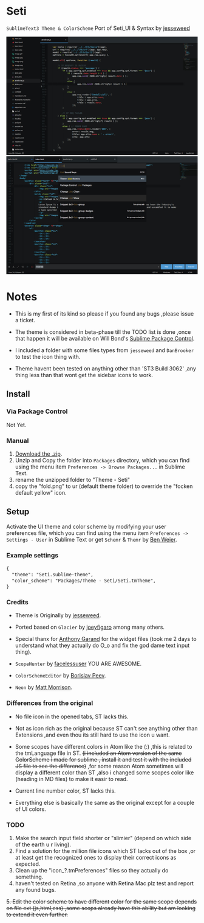 # Seti

`SublimeText3 Theme & ColorScheme` Port of Seti_UI & Syntax by [jesseweed](https://github.com/jesseweed/seti-ui)

![Seti Screenshot](screenshot-1.jpg)
![Seti Screenshot](screenshot-2.jpg)


# Notes
- This is my first of its kind so please if you found any bugs ,please issue a ticket.

- The theme is considered in beta-phase till the TODO list is done ,once that happen it will be available on Will Bond's [Sublime Package Control](https://sublime.wbond.net).

- I included a folder with some files types from `jesseweed` and `DanBrooker` to test the icon thing with.

- Theme havent been tested on anything other than 'ST3 Build 3062' ,any thing less than that wont get the sidebar icons to work.


## Install

### Via Package Control

Not Yet.

### Manual

1. [Download the .zip](https://github.com/ctf0/Seti_ST3/archive/master.zip).
2. Unzip and Copy the folder into `Packages` directory, which you can find using the menu item `Preferences -> Browse Packages...` in Sublime Text.
3. rename the unzipped folder to "Theme - Seti"
4. copy the "fold.png" to ur (default theme folder) to override the "focken default yellow" icon.

## Setup

Activate the UI theme and color scheme by modifying your user preferences file, which you can find using the menu item `Preferences -> Settings - User` in Sublime Text or get `Schemr` & `Themr` by [Ben Weier](https://github.com/benweier).

### Example settings
```
{
  "theme": "Seti.sublime-theme",
  "color_scheme": "Packages/Theme - Seti/Seti.tmTheme",
}
```

### Credits

- Theme is Originally by [jesseweed](https://github.com/jesseweed/seti-ui).

- Ported based on `Glacier` by [joeyfigaro](https://github.com/joeyfigaro/glacier-theme) among many others.

- Special thanx for [Anthony Garand](https://github.com/garand) for the widget files (took me 2 days to understand what they actually do O_o and fix the god dame text input thing).

- `ScopeHunter` by [facelessuser](https://github.com/facelessuser) YOU ARE AWESOME.

- `ColorSchemeEditor` by [Borislav Peev](https://github.com/bobef).

- `Neon` by [Matt Morrison](https://github.com/MattDMo/Neon-color-scheme).


### Differences from the original

- No file icon in the opened tabs, ST lacks this.

- Not as icon rich as the original because ST can't see anything other than Extensions ,and even thou its still hard to use the icon u want.

- Some scopes have different colors in Atom like the (:) ,this is related to the tmLanguage file in ST. <strike>(i included an Atom version of the same ColorScheme i made for sublime , install it and test it with the included JS file to see the difference)</strike> ,for some reason Atom sometimes will display a different color than ST ,also i changed some scopes color like (heading in MD files) to make it easir to read.

- Current line number color, ST lacks this.

- Everything else is basically the same as the original except for a couple of UI colors.


### TODO

1. Make the search input field shorter or "slimier" (depend on which side of the earth u r living).
2. Find a solution for the million file icons which ST lacks out of the box ,or at least get the recognized ones to display their correct icons as expected.
3. Clean up the "icon_?.tmPreferences" files so they actually do something.
4. haven't tested on Retina ,so anyone with Retina Mac plz test and report any found bugs.

<strike>5. Edit the color scheme to have different color for the same scope depends on file ext (js,html,css) ,some scops already have this ability but am looking to extend it even further.</strike>

